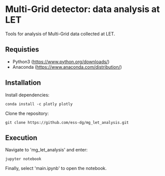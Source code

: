 # Multi-Grid detector: data analysis at LET

Tools for analysis of Multi-Grid data collected at LET.

## Requisties
- Python3 (https://www.python.org/downloads/)
- Anaconda (https://www.anaconda.com/distribution/)

## Installation
Install dependencies:
```
conda install -c plotly plotly
```

Clone the repository:
```
git clone https://github.com/ess-dg/mg_let_analysis.git
```

## Execution
Navigate to 'mg_let_analysis' and enter:
```
jupyter notebook
```
Finally, select 'main.ipynb' to open the notebook.
